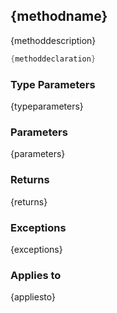 ## {methodname}

{methoddescription}

```cs
{methoddeclaration}
```

### Type Parameters
{typeparameters}
### Parameters
{parameters}
### Returns
{returns}
### Exceptions
{exceptions}
### Applies to
{appliesto}